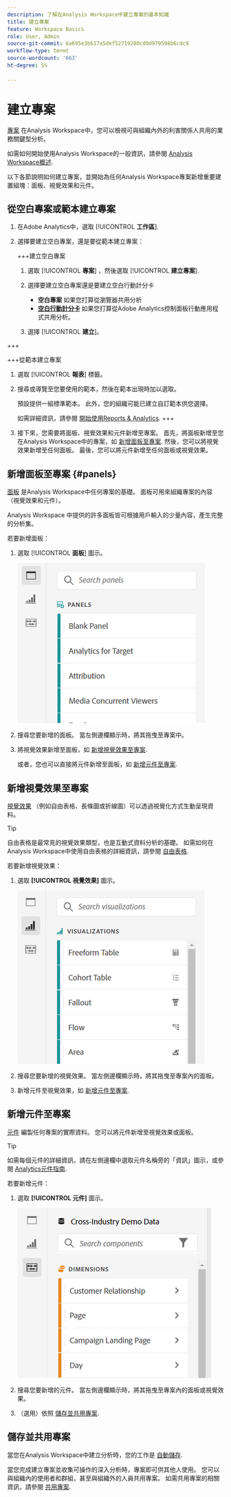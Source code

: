 ```yaml
---
description: 了解在Analysis Workspace中建立專案的基本知識
title: 建立專案
feature: Workspace Basics
role: User, Admin
source-git-commit: 6a695e3b617a5def52719280cd0d979598b6c4c9
workflow-type: tm+mt
source-wordcount: '663'
ht-degree: 5%

---
```


# 建立專案

[專案](/help/analyze/analysis-workspace/build-workspace-project/freeform-overview.md) 在Analysis Workspace中，您可以檢視可與組織內外的利害關係人共用的業務關鍵型分析。

如需如何開始使用Analysis Workspace的一般資訊，請參閱 [Analysis Workspace概述](/help/analyze/analysis-workspace/home.md).

以下各節說明如何建立專案，並開始為任何Analysis Workspace專案新增重要建置組塊：面板、視覺效果和元件。

## 從空白專案或範本建立專案

1. 在Adobe Analytics中，選取 [!UICONTROL **工作區**].

1. 選擇要建立空白專案，還是要從範本建立專案：

   +++建立空白專案

   1. 選取 [!UICONTROL **專案**] ，然後選取 [!UICONTROL **建立專案**].

   1. 選擇要建立空白專案還是要建立空白行動計分卡

      * **空白專案** 如果您打算從瀏覽器共用分析
      * [**空白行動計分卡**](/help/analyze/mobile-app/curator.md) 如果您打算從Adobe Analytics控制面板行動應用程式共用分析。
   1. 選擇 [!UICONTROL **建立**]。

+++

   +++從範本建立專案

   1. 選取 [!UICONTROL **報表**] 標籤。

   1. 搜尋或導覽至您要使用的範本，然後在範本出現時加以選取。

      預設提供一組標準範本。 此外，您的組織可能已建立自訂範本供您選擇。

      如需詳細資訊，請參閱 [開始使用Reports &amp; Analytics](/help/analyze/reports-analytics/getting-started.md).
+++

1. 接下來，您需要將面板、視覺效果和元件新增至專案。 首先，將面板新增至您在Analysis Workspace中的專案，如 [新增面板至專案](#add-panels-to-the-project). 然後，您可以將視覺效果新增至任何面板。 最後，您可以將元件新增至任何面板或視覺效果。

## 新增面板至專案 {#panels}

[面板](https://experienceleague.adobe.com/docs/analytics/analyze/analysis-workspace/panels/panels.html) 是Analysis Workspace中任何專案的基礎。 面板可用來組織專案的內容（視覺效果和元件）。

Analysis Workspace 中提供的許多面板皆可根據用戶輸入的少量內容，產生完整的分析集。

若要新增面板：

1. 選取 [!UICONTROL **面板**] 圖示。

   ![](assets/build-panels.png)

1. 搜尋您要新增的面板。 當左側邊欄顯示時，將其拖曳至專案中。

1. 將視覺效果新增至面板，如 [新增視覺效果至專案](#add-visualizations-to-the-project).

   或者，您也可以直接將元件新增至面板，如 [新增元件至專案](#add-components-to-the-project).

## 新增視覺效果至專案

[視覺效果](https://experienceleague.adobe.com/docs/analytics/analyze/analysis-workspace/visualizations/freeform-analysis-visualizations.html) （例如自由表格、長條圖或折線圖）可以透過視覺化方式生動呈現資料。

>[!TIP]
>
>自由表格是最常見的視覺效果類型，也是互動式資料分析的基礎。 如需如何在Analysis Workspace中使用自由表格的詳細資訊，請參閱 [自由表格](/help/analyze/analysis-workspace/visualizations/freeform-table/freeform-table.md).

若要新增視覺效果：

1. 選取 **[!UICONTROL 視覺效果]** 圖示。

   ![](assets/build-visualizations.png)

1. 搜尋您要新增的視覺效果。 當左側邊欄顯示時，將其拖曳至專案內的面板。

1. 新增元件至視覺效果，如 [新增元件至專案](#add-components-to-the-project).

## 新增元件至專案

[元件](/help/analyze/analysis-workspace/components/analysis-workspace-components.md) 編製任何專案的實際資料。 您可以將元件新增至視覺效果或面板。

>[!TIP]
>
>如需每個元件的詳細資訊，請在左側邊欄中選取元件名稱旁的「資訊」圖示，或參閱 [Analytics元件指南](/help/components/home.md).

若要新增元件：

1. 選取 **[!UICONTROL 元件]** 圖示。

   ![](assets/build-components.png)

1. 搜尋您要新增的元件。 當左側邊欄顯示時，將其拖曳至專案內的面板或視覺效果。

1. （選用）依照 [儲存並共用專案](#save-and-share-the-project).

## 儲存並共用專案

當您在Analysis Workspace中建立分析時，您的工作是 [自動儲存](/help/analyze/analysis-workspace/build-workspace-project/save-projects.md).

當您完成建立專案並收集可操作的深入分析時，專案即可供其他人使用。 您可以與組織內的使用者和群組，甚至與組織外的人員共用專案。 如需共用專案的相關資訊，請參閱 [共用專案](/help/analyze/analysis-workspace/curate-share/share-projects.md).

